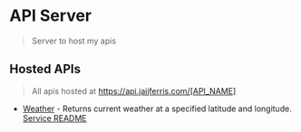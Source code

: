 # API Server

> Server to host my apis

## Hosted APIs

> All apis hosted at https://api.jajjferris.com/[API_NAME]

* [Weather](https://api.jajjferris.com/weather) - Returns current weather at a specified latitude and longitude. [Service README](https://github.com/joshuaferr1s/api-server/tree/master/src/routes/weather/README.md)
